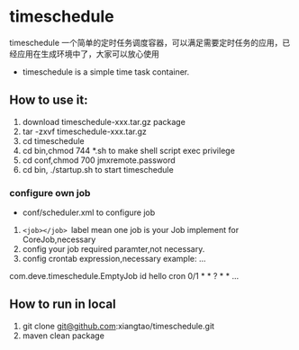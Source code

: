 timeschedule
============
timeschedule 一个简单的定时任务调度容器，可以满足需要定时任务的应用，已经应用在生成环境中了，大家可以放心使用

* timeschedule is a simple time task container.


## How to use it:
1. download timeschedule-xxx.tar.gz package 
2. tar -zxvf timeschedule-xxx.tar.gz
3. cd timeschedule
4. cd bin,chmod 744 *.sh to make shell script exec privilege
5. cd conf,chmod 700 jmxremote.password
6. cd bin, ./startup.sh to start timeschedule

### configure own job
* conf/scheduler.xml to configure job
1. ```<job></job> ```label mean one job <class> is your Job implement for CoreJob,necessary
2. <params> config your job required paramter,not necessary.
3. <trigger> config crontab expression,necessary
example:
...
<?xml version="1.0" encoding="UTF-8" standalone="yes"?>
<Jobs threadCount="30" appName="test">
	<Job name="job1" stateful="true">
		<class>com.deve.timeschedule.EmptyJob</class>
		<params>
			<param>
				<name>id</name>
				<value>hello</value>
			</param>
		</params>
		<trigger>
			<type>cron</type>
			<value>0/1 * * ? * *</value>
		</trigger>
	</Job>
</Jobs>
...

## How to run in local
1. git clone git@github.com:xiangtao/timeschedule.git
2. maven clean package
